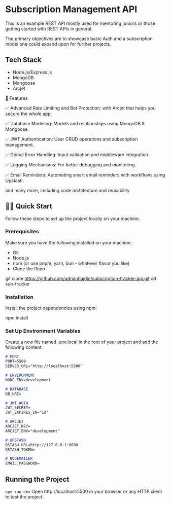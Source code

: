 # Subscription Management API

This is an example REST API mostly used for mentoring juniors or those getting started with REST APIs in general. 

The primary objectives are to showcase basic Auth and a subscription model one could expand upon for further projects. 

## Tech Stack
- Node.js/Express.js
- MongoDB
- Mongoose
- Arcjet


🔋 Features

✅ Advanced Rate Limiting and Bot Protection: with Arcjet that helps you secure the whole app.

✅ Database Modeling: Models and relationships using MongoDB & Mongoose.

✅ JWT Authentication: User CRUD operations and subscription management.

✅ Global Error Handling: Input validation and middleware integration.

✅ Logging Mechanisms: For better debugging and monitoring.

✅ Email Reminders: Automating smart email reminders with workflows using Upstash.

and many more, including code architecture and reusability

## 🏃‍♂️ Quick Start
Follow these steps to set up the project locally on your machine.

### Prerequisites

Make sure you have the following installed on your machine:

- Git
- Node.js
- npm (or use pnpm, yarn, bun - whatever flavor you like)
- Clone the Repo

git clone https://github.com/adrianhajdin/subscription-tracker-api.git
cd sub-tracker

### Installation

Install the project dependencies using npm:

npm install

### Set Up Environment Variables

Create a new file named .env.local in the root of your project and add the following content:

```md
# PORT
PORT=5500
SERVER_URL="http://localhost:5500"

# ENVIRONMENT
NODE_ENV=development

# DATABASE
DB_URI=

# JWT AUTH
JWT_SECRET=
JWT_EXPIRES_IN="1d"

# ARCJET
ARCJET_KEY=
ARCJET_ENV="development"

# UPSTASH
QSTASH_URL=http://127.0.0.1:8080
QSTASH_TOKEN=

# NODEMAILER
EMAIL_PASSWORD=
```

## Running the Project

`npm run dev`
Open http://localhost:5500 in your browser or any HTTP client to test the project.